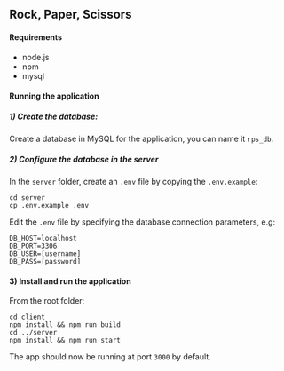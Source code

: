 ## Rock, Paper, Scissors

#### Requirements
- node.js
- npm
- mysql

#### Running the application
##### 1) Create the database:
Create a database in MySQL for the application, you can name it `rps_db`.
##### 2) Configure the database in the server
In the `server` folder, create an `.env` file by copying the `.env.example`:
```
cd server
cp .env.example .env
```
Edit the `.env` file by specifying the database connection parameters, e.g:
```
DB_HOST=localhost
DB_PORT=3306
DB_USER=[username]
DB_PASS=[password]
```
#### 3) Install and run the application
From the root folder:
```
cd client
npm install && npm run build
cd ../server
npm install && npm run start
```
The app should now be running at port `3000` by default.